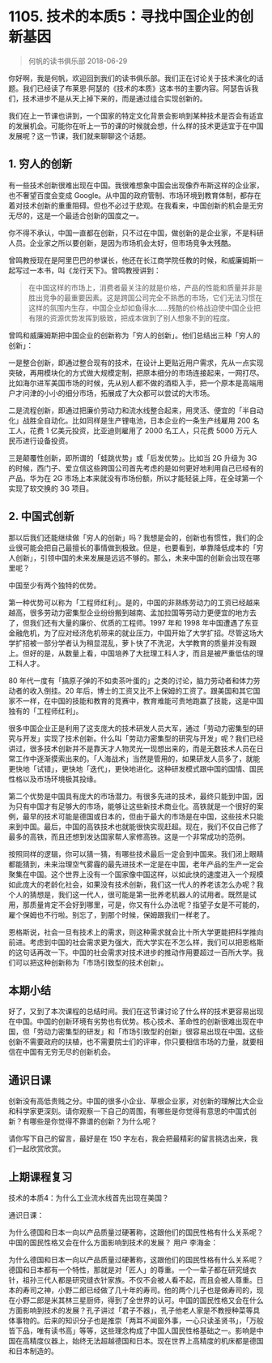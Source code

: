 # 1105. 技术的本质5：寻找中国企业的创新基因
> 何帆的读书俱乐部
2018-06-29

你好啊，我是何帆，欢迎回到我们的读书俱乐部。我们正在讨论关于技术演化的话题。我们已经读了布莱恩·阿瑟的《技术的本质》这本书的主要内容。阿瑟告诉我们，技术进步不是从天上掉下来的，而是通过组合实现创新的。

我们在上一节课也讲到，一个国家的特定文化背景会影响到某种技术是否会有适宜的发展机会。可能你在听上一节的课的时候就会想，什么样的技术更适宜于在中国发展呢？这一节课，我们就来聊聊这个话题。

## 1. 穷人的创新
有一些技术创新很难出现在中国。我很难想象中国会出现像乔布斯这样的企业家，也不奢望百度会变成 Google。从中国的政府管制、市场环境到教育体制，都存在着对技术创新的重重阻碍。但也不必过于悲观。在我看来，中国创新的机会是无穷无尽的，这是一个最适合创新的国度之一。

你不得不承认，中国一直都在创新，只不过在中国，做创新的是企业家，不是科研人员。企业家之所以要创新，是因为市场机会太好，但市场竞争太残酷。

曾鸣教授现在是阿里巴巴的参谋长，他还在长江商学院任教的时候，和威廉姆斯一起写过一本书，叫《龙行天下》。曾鸣教授讲到：

> 在中国这样的市场上，消费者最关注的就是价格，产品的性能和质量并非是胜出竞争的最重要因素。这是跨国公司完全不熟悉的市场，它们无法习惯在这样的氛围内生存，中国企业却如鱼得水……残酷的价格战迫使中国企业把有限的资源优势发挥到极致，把成本做到了别人想象不到的程度。

曾鸣和威廉姆斯把中国企业的创新称为「穷人的创新」。他们总结出三种「穷人的创新」：

一是整合创新，即通过整合现有的技术，在设计上更贴近用户需求，先从一点实现突破，再用模块化的方式做大规模定制，把原本细分的市场连接起来，一网打尽。比如海尔进军美国市场的时候，先从别人都不做的酒柜入手，把一个原本是高端用户才问津的小小的细分市场，拓展成了大众都可以尝试的大市场。

二是流程创新，即通过把廉价劳动力和流水线整合起来，用灵活、便宜的「半自动化」战胜全自动化。比如同样是生产锂电池，日本企业的一条生产线雇用 200 名工人，花费 1 亿美元投资，比亚迪则雇用了 2000 名工人，只花费 5000 万元人民币进行设备投资。

三是颠覆性创新，即所谓的「蛙跳优势」或「后发优势」。比如当 2G 升级为 3G 的时候，西门子、爱立信这些跨国公司首先考虑的是如何更好地利用自己已经有的产品，华为在 2G 市场上本来就没有市场份额，所以才能轻装上阵，在全球第一个实现了软交换的 3G 项目。

## 2. 中国式创新
那以后我们还能继续做「穷人的创新」吗？我想是会的，创新也有惯性，我们的企业很可能会把自己最擅长的事情做到极致。但是，也要看到，单靠降低成本的「穷人创新」，引领中国的未来发展是远远不够的。那么，未来中国的创新会出现在哪里呢？

中国至少有两个独特的优势。

第一种优势可以称为「工程师红利」。是的，中国的非熟练劳动力的工资已经越来越高，很多劳动力密集型企业纷纷搬到越南、孟加拉国等劳动力更便宜的地方去了，但我们还有大量的廉价、优质的工程师。1997 年和 1998 年中国遭遇了东亚金融危机，为了应对经济危机带来的就业压力，中国开始了大学扩招。尽管这场大学扩招被一部分学者认为稍显混乱，萝卜快了不洗泥，大学教育的质量并没有跟上。但好的是，从数量上看，中国培养了大批理工科人才，而且是被严重低估的理工科人才。

80 年代一度有「搞原子弹的不如卖茶叶蛋的」之类的讨论，脑力劳动者和体力劳动者的收入倒挂。20 年后，博士的工资又比不上保姆的工资了。跟美国和其它国家不一样，在中国的技能和教育的竞赛中，教育难能可贵地跑赢了技能，这是中国独有的「工程师红利」。

很多中国企业正是利用了这支庞大的技术研发人员大军，通过「劳动力密集型的研究与开发」实现了技术创新。什么叫「劳动力密集型的研究与开发」呢？我们已经讲过，很多技术创新并不是靠天才人物灵光一现想出来的，而是无数技术人员在日常工作中逐渐摸索出来的。「人海战术」当然是管用的，如果研发人员多了，就能更快地「试错」，更快地「迭代」，更快地进化。这种研发模式跟中国的国情、国民性格以及市场环境极其投缘。

第二个优势是中国具有庞大的市场潜力。有很多先进的技术，最终只能到中国，因为只有中国才有足够大的市场，能够让这些新技术商业化。高铁就是一个很好的案例，最早的技术可能是德国或日本的，但由于最大的市场是在中国，这些技术只能来到中国。最后，中国的高铁技术也就能很快实现赶超。现在，我们不仅自己修了最多的高铁，而且还想到发达国家帮人家修高铁。这是一个非常成功的范例。

按照同样的逻辑，你可以猜一猜，有哪些技术最后一定会到中国来。我们闭上眼睛都能猜到，未来治理空气雾霾的最先进技术一定是在中国，老年产品的生产一定会聚集在中国。这个世界上没有一个国家像中国这样，以如此快的速度进入一个规模如此庞大的老龄化社会，如果没有技术创新，我们这一代人的养老该怎么办呢？我个人的猜想是，我们这一代人，很可能是第一批养老机器人的试用者。既然是试用，那质量肯定不会好到哪里，可是，你又有什么办法呢？指望子女是不可能的，雇个保姆也不行啦。别忘了，到那个时候，保姆跟我们一样老了。

恩格斯说，社会一旦有技术上的需求，则这种需求就会比十所大学更能把科学推向前进。考虑到中国的社会需求更为强大，而大学实在不怎么样，我们可以把恩格斯的这句话再改一下。中国的社会需求对技术进步的推动作用要超过一百所大学。我们可以把这种创新称为「市场引致型的技术创新」。

## 本期小结
好了，又到了本次课程的总结时间。我们在这节课讨论了什么样的技术更容易出现在中国。中国的创新环境有劣势也有优势。核心技术、革命性的创新很难出现在中国，但「劳动力密集型的研发」和「市场引致型的创新」很容易出现在中国。这些创新不需要政府的扶植，也不需要院士们的评审，你只要相信市场的力量，就要相信在中国有无穷无尽的创新机会。

## 通识日课
创新没有高低贵贱之分。中国的很多小企业、草根企业家，对创新的理解比大企业和科学家更深刻。请你观察一下自己的周围，有哪些是你觉得有意思的中国式创新？有哪些是你觉得不靠谱的创新？为什么呢？

请你写下自己的留言，最好是在 150 字左右，我会把最精彩的留言挑选出来，我们一起欣赏欣赏。

## 上期课程复习
技术的本质4：为什么工业流水线首先出现在美国？

通识日课：

为什么德国和日本一向以产品质量过硬著称，这跟他们的国民性格有什么关系呢？中国的国民性格又会在什么方面影响到技术的发展？
用户 李海金：

为什么德国和日本一向以产品质量过硬著称，这跟他们的国民性格有什么关系呢？德国和日本都有一个特性，那就是对「匠人」的尊重。一个一辈子都在研究缝衣针，祖孙三代人都是研究缝衣针家族。不仅不会被人看不起，而且会被人尊重。日本的寿司之神，小野二郎已经做了几十年的寿司。他的两个儿子也是做寿司的，现在小野二郎是米其林三星厨师，得到了全世界的认可。中国的国民性格又会在什么方面影响到技术的发展？孔子讲过「君子不器」，孔子他老人家是不教授种菜等具体事物的。后来的知识分子也是推崇「两耳不闻窗外事，一心只读圣贤书」，「万般皆下品，唯有读书高」等等，这些理念构成了中国人国民性格基础之一。影响是中国在高精度仪器上，始终无法超越德国和日本。现在世界上高精度的机床都是德国和日本制造的。




